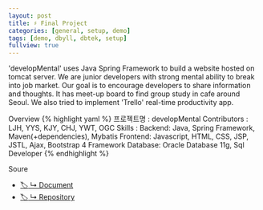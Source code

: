 ```yaml
---
layout: post
title: ♯ Final Project
categories: [general, setup, demo]
tags: [demo, dbyll, dbtek, setup]
fullview: true
---
```


'developMental' uses Java Spring Framework to build a website hosted on tomcat server.
We are junior developers with strong mental ability to break into job market.
Our goal is to encourage developers to share information and thoughts. It has meet-up board to find group study in cafe around Seoul.
We also tried to implement 'Trello' real-time productivity app.

Overview
{% highlight yaml %}
프로젝트명 : developMental
Contributors :  
   LJH, YYS, KJY, CHJ, YWT, OGC
Skills : 
  Backend: Java, Spring Framework, Maven(+dependencies), Mybatis
  Frontend: Javascript, HTML, CSS, JSP, JSTL, Ajax, Bootstrap 4 Framework
  Database: Oracle Database 11g, Sql Developer
{% endhighlight %}

Soure
- [:label: ↳ Document](https://jnuho.github.io/developMental)
- [:label: ↳ Repository](https://github.com/fggo/developMental)
